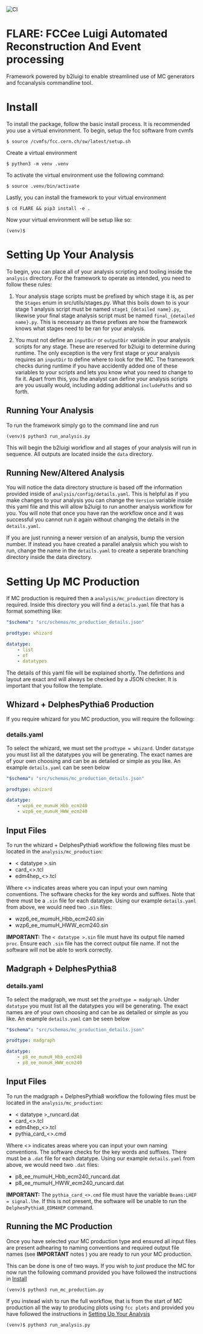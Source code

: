 ![CI](https://github.com/amanmdesai/FCC_Software_Framework/actions/workflows/ci.yaml/badge.svg)

# FLARE: FCCee Luigi Automated Reconstruction And Event processing

Framework powered by b2luigi to enable streamlined use of MC generators and fccanalysis commandline tool.

# Install
To install the package, follow the basic install process. It is recommended you use a virtual environment. To begin, setup the fcc software from cvmfs

```
$ source /cvmfs/fcc.cern.ch/sw/latest/setup.sh
```

Create a virtual environment

```
$ python3 -m venv .venv
```

To activate the virtual environment use the following command:

```
$ source .venv/bin/activate
```

Lastly, you can install the framework to your virtual environment

```
$ cd FLARE && pip3 install -e .
```

Now your virtual environment will be setup like so:

```
(venv)$
```

# Setting Up Your Analysis

To begin, you can place all of your analysis scripting and tooling inside the `analysis` directory. For the framework to operate as intended, you need to follow these rules:

1. Your analysis stage scripts must be prefixed by which stage it is, as per the `Stages` enum in src/utils/stages.py. What this boils down to is your stage 1 analysis script must be named `stage1_{detailed name}.py`, likewise your final stage analysis script must be named `final_{detailed name}.py`. This is necessary as these prefixes are how the framework knows what stages need to be ran for your analysis.

2. You must not define an `inputDir` or `outputDir` variable in your analysis scripts for any stage. These are reserved for b2luigi to determine during runtime. The only exception is the very first stage or your analysis requires an `inputDir` to define where to look for the MC. The framework checks during runtime if you have accidently added one of these variables to your scripts and lets you know what you need to change to fix it. Apart from this, you the analyst can define your analysis scripts are you usually would, including adding additional `includePaths` and so forth.

## Running Your Analysis

To run the framework simply go to the command line and run

```
(venv)$ python3 run_analysis.py
```

This will begin the b2luigi workflow and all stages of your analysis will run in sequence. All outputs are located inside the `data` directory.

## Running New/Altered Analysis

You will notice the data directory structure is based off the information provided inside of `analysis/config/details.yaml`. This is helpful as if you make changes to your analysis you can change the `Version` variable inside this yaml file and this will allow b2luigi to run another analysis workflow for you. You will note that once you have ran the workflow once and it was successful you cannot run it again without changing the details in the `details.yaml`.

If you are just running a newer version of an analysis, bump the version number. If instead you have created a parallel analysis which you wish to run, change the name in the `details.yaml` to create a seperate branching directory inside the data directory.

# Setting Up MC Production

If MC production is required then a `analysis/mc_production` directory is required. Inside this directory you will find a `details.yaml` file that has a format something like:

``` yaml
"$schema": "src/schemas/mc_production_details.json"

prodtype: whizard

datatype:
    - list
    - of
    - datatypes
```

The details of this yaml file will be explained shortly. The defintions and layout are exact and will always be checked by a JSON checker. It is important that you follow the template.

## Whizard + DelphesPythia6 Production
If you require whizard for you MC production, you will require the following:

### details.yaml

To select the whizard, we must set the `prodtype = whizard`. Under `datatype` you must list all the datatypes you will be generating.
The exact names are of your own choosing and can be as detailed or simple as you like. An example `details.yaml` can be seen below

``` yaml
"$schema": "src/schemas/mc_production_details.json"

prodtype: whizard

datatype:
    - wzp6_ee_mumuH_Hbb_ecm240
    - wzp6_ee_mumuH_HWW_ecm240
```
## Input Files
To run the whizard + DelphesPythia6 workflow the following files must be located in the `analysis/mc_production`:

- < datatype >.sin
- card_<>.tcl
- edm4hep_<>.tcl

Where <> indicates areas where you can input your own naming conventions. The software checks for the key words and suffixes. Note that there must be a `.sin` file for each datatype. Using our example `details.yaml` from above, we would need two `.sin` files:

- wzp6_ee_mumuH_Hbb_ecm240.sin
- wzp6_ee_mumuH_HWW_ecm240.sin

**IMPORTANT:** The `< datatype >.sin` file must have its output file named `proc`. Ensure each `.sin` file has the correct output file name. If not the software will not be able to work correctly.



## Madgraph + DelphesPythia8

### details.yaml

To select the madgraph, we must set the `prodtype = madgraph`. Under `datatype` you must list all the datatypes you will be generating.
The exact names are of your own choosing and can be as detailed or simple as you like. An example `details.yaml` can be seen below

``` yaml
"$schema": "src/schemas/mc_production_details.json"

prodtype: madgraph

datatype:
    - p8_ee_mumuH_Hbb_ecm240
    - p8_ee_mumuH_HWW_ecm240
```

## Input Files
To run the madgraph + DelphesPythia8 workflow the following files must be located in the `analysis/mc_production`:

- < datatype >_runcard.dat
- card_<>.tcl
- edm4hep_<>.tcl
- pythia_card_<>.cmd

Where <> indicates areas where you can input your own naming conventions. The software checks for the key words and suffixes. There must be a `.dat` file for each datatype. Using our example `details.yaml` from above, we would need two `.dat` files:

- p8_ee_mumuH_Hbb_ecm240_runcard.dat
- p8_ee_mumuH_HWW_ecm240_runcard.dat


**IMPORTANT:** The `pythia_card_<>.cmd` file must have the variable `Beams:LHEF = signal.lhe`. If this is
not present, the software will be unable to run the `DelphesPythia8_EDM4HEP` command.


## Running the MC Production

Once you have selected your MC production type and ensured all input files are present adhearing to naming conventions and required output file names (see **IMPORTANT** notes ) you are ready to run your MC production.

This can be done is one of two ways. If you wish to *just* produce the MC for now run the following command provided you have followed the instructions in [Install](#install)

```
(venv)$ python3 run_mc_production.py
```

If you instead wish to run the full workflow, that is from the start of MC production all the way to producing plots using `fcc plots` and provided you have followed the instructions in [Setting Up Your Analysis](#setting-up-your-analysis)

```
(venv)$ python3 run_analysis.py
```
